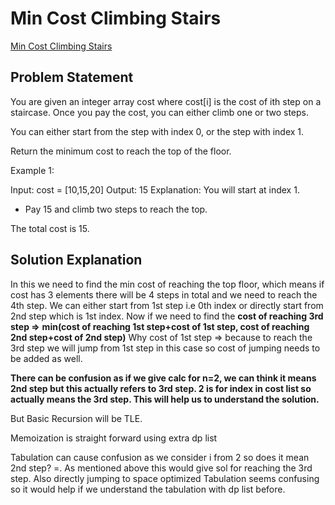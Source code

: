 # Min Cost Climbing Stairs
[Min Cost Climbing Stairs](https://leetcode.com/problems/min-cost-climbing-stairs/description/)

## Problem Statement

You are given an integer array cost where cost[i] is the cost of ith step on a staircase. Once you pay the cost, you can either climb one or two steps.

You can either start from the step with index 0, or the step with index 1.

Return the minimum cost to reach the top of the floor.

Example 1:

Input: cost = [10,15,20]
Output: 15
Explanation: You will start at index 1.

- Pay 15 and climb two steps to reach the top.

The total cost is 15.

## Solution Explanation

In this we need to find the min cost of reaching the top floor, which means if cost has 3 elements there will be 4 steps in total and we need to reach the 4th step.
We can either start from 1st step i.e 0th index or directly start from 2nd step which is 1st index.
Now if we need to find the **cost of reaching 3rd step =>** 
**min(cost of reaching 1st step+cost of 1st step, cost of reaching 2nd step+cost of 2nd step)**
Why cost of 1st step => because to reach the 3rd step we will jump from 1st step in this case so cost of jumping needs to be added as well.

**There can be confusion as if we give calc for n=2, we can think it means 2nd step but this actually refers to 3rd step. 2 is for index in cost list so actually means the 3rd step. This will help us to understand the solution.**

But Basic Recursion will be TLE.

Memoization is straight forward using extra dp list

Tabulation can cause confusion as we consider i from 2 so does it mean 2nd step? =. As mentioned above this would give sol for reaching the 3rd step. Also directly jumping to space optimized Tabulation seems confusing so it would help if we understand the tabulation with dp list before.

